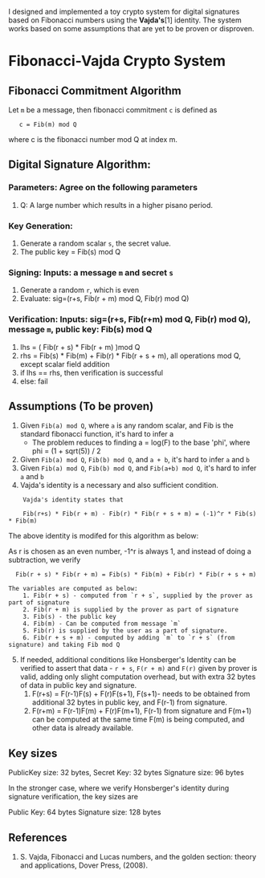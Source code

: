 I designed and implemented a toy crypto system for digital signatures based on Fibonacci numbers using the **Vajda's**[1]  identity. The system works based on some assumptions that are yet to be proven or disproven.

# Fibonacci-Vajda Crypto System

## Fibonacci Commitment Algorithm

Let `m` be a message, then fibonacci commitment `c` is defined as

```
   c = Fib(m) mod Q
```

where c is the fibonacci number mod Q at index m.

## Digital Signature Algorithm:
 
### Parameters: Agree on the following parameters

1. Q: A large number which results in a higher pisano period.
 
### Key Generation: 

1. Generate a random scalar `s`, the secret value.
2. The public key = Fib(s) mod Q
 
### Signing: Inputs: a message `m` and secret `s`

1. Generate a random `r`, which is even
2. Evaluate: sig=(r+s, Fib(r + m) mod Q, Fib(r) mod Q)
 
### Verification: Inputs: sig=(r+s, Fib(r+m) mod Q, Fib(r) mod Q), message `m`, public key: Fib(s) mod Q

1. lhs = ( Fib(r + s) * Fib(r + m) )mod Q
2. rhs = Fib(s)  * Fib(m) + Fib(r) * Fib(r + s + m), all operations mod Q, except scalar field addition
3. if lhs == rhs, then verification is successful
4. else: fail

## Assumptions (To be proven)
 
1. Given `Fib(a) mod Q`, where `a` is any random scalar, and Fib is the standard fibonacci function, it's hard to infer a
      - The problem reduces to finding a = log(F) to the base 'phi', where phi = (1 + sqrt(5)) / 2
2. Given `Fib(a) mod Q`, `Fib(b) mod Q`, and `a + b`, it's hard to infer `a` and `b`
3. Given `Fib(a) mod Q`, `Fib(b) mod Q`, and `Fib(a+b) mod Q`, it's hard to infer `a` and `b`
4. Vajda's identity is a necessary and also sufficient condition.
```
    Vajda's identity states that

    Fib(r+s) * Fib(r + m) - Fib(r) * Fib(r + s + m) = (-1)^r * Fib(s) * Fib(m)
```

The above identity is modifed for this algorithm as below:

As r is chosen as an even number, -1^r is always 1, and instead of doing a subtraction, we verify

```
  Fib(r + s) * Fib(r + m) = Fib(s) * Fib(m) + Fib(r) * Fib(r + s + m)
```

    The variables are computed as below: 
        1. Fib(r + s) - computed from `r + s`, supplied by the prover as part of signature
        2. Fib(r + m) is supplied by the prover as part of signature
        3. Fib(s) - the public key
        4. Fib(m) - Can be computed from message `m`
        5. Fib(r) is supplied by the user as a part of signature.
        6. Fib(r + s + m) - computed by adding `m` to `r + s` (from signature) and taking Fib mod Q

5. If needed, additional conditions like Honsberger's Identity can be verified to assert that data - `r + s`, `F(r + m)` and `F(r)` given by prover is valid, adding only slight computation overhead, but with extra 32 bytes of data in public key and signature.
    1. F(r+s) = F(r-1)F(s) + F(r)F(s+1), F(s+1)- needs to be obtained from additional 32 bytes in public key, and F(r-1) from signature.
    2. F(r+m) = F(r-1)F(m) + F(r)F(m+1), F(r-1) from signature and F(m+1) can be computed at the same time F(m) is being computed, and other data is already available.

## Key sizes

PublicKey size: 32 bytes, Secret Key: 32 bytes
Signature size: 96 bytes

In the stronger case, where we verify Honsberger's identity during signature verification, the key sizes are

Public Key: 64 bytes
Signature size: 128 bytes

## References

1. S. Vajda, Fibonacci and Lucas numbers, and the golden section: theory and applications, Dover Press, (2008).

